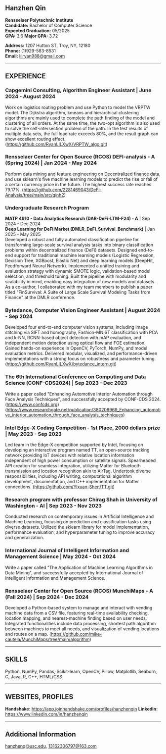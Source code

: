 ## Hanzhen Qin

**Rensselaer Polytechnic Institute**  
**Candidate:** Bachelor of Computer Science  
**Expected Graduation:** 05/2025  
**GPA:** 3.6 **Major GPA:** 3.72 

**Address:** 1207 Hutton ST, Troy, NY, 12180  
**Phone:** (1)929-583-8531  
**Email:** lilryan988@gmail.com  

---

## EXPERIENCE

### Capgemini Consulting, Algorithm Engineer Assistant | June 2024 - August 2024
Work on logistics routing problem and use Python to model the VRPTW model. The Dijkstra algorithm, kmeans and hierarchical clustering algorithms are mainly used to complete the path finding of the model and clustering of all orders. At the same time, the two-opt algorithm is also used to solve the self-intersection problem of the path. In the test results of multiple data sets, the full load rate exceeds 80%, and the result graph can show excellent routing effect. (https://github.com/RyanLILXwX/VRPTW_algo.git)

### Rensselaer Center for Open Source (RCOS) DEFI-analysis - A (Spring 2024) | Jan 2024 - May 2024
Perform data mining and feature engineering on Decentralized finance data, and use sklearn's five machine learning models to predict the rise or fall of a certain currency price in the future. The highest success rate reaches 79.17%. (https://github.com/2281469043/DeFi-Analysis/tree/main/src/qinh2)

### Undergraduate Research Program  
**MATP 4910 - Data Analytics Research (DAR-DeFi-LTM-F24) - A** | Sep 2024 - Dec 2024  
**Deep Learning for DeFi Market (DMLR_DeFi_Survival_Benchmark)** | Jan 2025 - May 2025  
Developed a robust and fully automated classification pipeline for transforming large-scale survival analysis tasks into binary classification problems within decentralized finance (DeFi) datasets. Designed end-to-end support for traditional machine learning models (Logistic Regression, Decision Tree, XGBoost, Elastic Net) and deep learning models (DeepHit, Feedforward Neural Network). Implemented a unified training and evaluation strategy with dynamic SMOTE logic, validation-based model selection, and threshold tuning. Built the pipeline with modularity and scalability in mind, enabling easy integration of new models and datasets. As a co-author, I collaborated with my team members to publish a paper titled "FinSurvival: A Suite of Large Scale Survival Modeling Tasks from Finance" at the DMLR conference.

### Bytedance, Computer Vision Engineer Assistant | August 2024 - Sep 2024
Developed four end-to-end computer vision systems, including image stitching via SIFT and homography, Fashion-MNIST classification with PCA and k-NN, RCNN-based object detection with mAP evaluation, and independent motion detection using optical flow and FOE estimation. Gained hands-on experience in OpenCV, PyTorch, NumPy, and model evaluation metrics. Delivered modular, visualized, and performance-driven implementations with a strong focus on robustness and parameter tuning. (https://github.com/RyanLILXwX/bytedance_intern.git)

### The 6th International Conference on Computing and Data Science (CONF-CDS2024) | Sep 2023 - Dec 2023
Write a paper called "Enhancing Automotive Interior Automation through Face Analysis Techniques", and successfully accepted by CONF-CDS 2024. (https://www.confcds.org) (https://www.researchgate.net/publication/380208969_Enhancing_automotive_interior_automation_through_face_analysis_techniques)

### Intel Edge-X Coding Competition - 1st Place, 2000 dollars prize | May 2023 - Sep 2023
Led team in the Edge-X competition supported by Intel, focusing on developing an interactive program named TT, an open-source tracking network providing IoT devices with relative location information independent of high power consumption or satellite signals. Spearheaded API creation for seamless integration, utilizing Matter for Bluetooth transmission and location recognition akin to AirTag. Undertook diverse responsibilities, including API writing, computational algorithm development, documentation, and C++ implementation for Matter connections. (https://github.com/Yixuan-Shen/TT.git)

### Research program with professor Chirag Shah in University of Washington - AI | Sep 2023 - Nov 2023
Conducted research on contemporary issues in Artificial Intelligence and Machine Learning, focusing on prediction and classification tasks using diverse datasets. Utilized the sklearn library for model implementation, performance evaluation, and hyperparameter tuning to improve accuracy and generalization.

### International Journal of Intelligent Information and Management Science | May 2024 - Oct 2024
Write a paper called "The Application of Machine Learning Algorithms in Data Mining", and successfully accepted by International Journal of Intelligent Information and Management Science.

### Rensselaer Center for Open Source (RCOS) MunchiMaps - A (Fall 2024) | Sep 2024 - Dec 2024
Developed a Python-based system to manage and interact with vending machine data from a CSV file, featuring real-time availability checking, location mapping, and nearest-machine finding based on user needs. Integrated functionalities include data processing, shortest path algorithm between machines to meet all needs, and visualization of vending locations and routes on a map. (https://github.com/mike-cautela/MunchiMaps/tree/main/algorithm)

---

## SKILLS

Python, NumPy, Pandas, Scikit-learn, OpenCV, Pillow, Matplotlib, Seaborn, C, Java, R, C++, HTML/CSS

---

## WEBSITES, PROFILES
**Handshake:** https://app.joinhandshake.com/profiles/hanzhenqin
**LinkedIn:** https://www.linkedin.com/in/hanzhenqin

---

## Additional Information
hanzhenq@usc.edu, 13162306797@163.com
